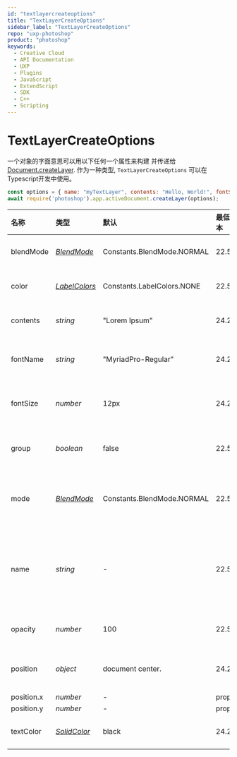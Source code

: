 ```yaml
---
id: "textlayercreateoptions"
title: "TextLayerCreateOptions"
sidebar_label: "TextLayerCreateOptions"
repo: "uxp-photoshop"
product: "photoshop"
keywords:
  - Creative Cloud
  - API Documentation
  - UXP
  - Plugins
  - JavaScript
  - ExtendScript
  - SDK
  - C++
  - Scripting
---
```


# TextLayerCreateOptions

一个对象的字面意思可以用以下任何一个属性来构建
并传递给 [Document.createLayer](/ps_reference/classes/document/#createlayer).
作为一种类型, `TextLayerCreateOptions` 可以在Typescript开发中使用。

```javascript
const options = { name: "myTextLayer", contents: "Hello, World!", fontSize: 24, position: {x: 200, y: 300} };
await require('photoshop').app.activeDocument.createLayer(options);
```

| 名称       | 类型                                                         | 默认                          | 最低版本 | 描述                                                         |
| :------ | :------ | :------ | :------ | :------ |
| blendMode | [*BlendMode*](/ps_reference/modules/constants/#blendmode) | Constants.BlendMode.NORMAL | 22.5 | 新建图层或组的混合模式。 |
| color | [*LabelColors*](/ps_reference/modules/constants/#labelcolors) | Constants.LabelColors.NONE | 22.5 | 新建图层或组的标签颜色。 |
| contents | *string* | &quot;Lorem Ipsum&quot; | 24.2 | 新创建的文本层的文本内容。 |
| fontName | *string* | &quot;MyriadPro-Regular&quot; | 24.2 | 新创建的文本层的字体PostScript名称。 |
| fontSize | *number* | 12px | 24.2 | 新建文本层的字体大小，单位是像素。 |
| group | *boolean* | false | 22.5 | 是否使用前一个图层来创建剪切蒙版。 |
| mode | [*BlendMode*](/ps_reference/modules/constants/#blendmode) | Constants.BlendMode.NORMAL | 22.5 | 已废弃，请使用上面的 `blendMode`，因为它将覆盖这个值。 |
| name | *string* | - | 22.5 | 新建图层的名称。如果没有提供值，那么将按照模板生成一个名称。 &quot;Layer #&quot;. |
| opacity | *number* | 100 | 22.5 | 新创建的层或组的不透明度。 |
| position | *object* | document center. | 24.2 | 新建文本层的插入坐标，单位是像素 |
| position.x | *number* | - | prop??? | - |
| position.y | *number* | - | prop??? | - |
| textColor | [*SolidColor*](/ps_reference/classes/solidcolor/) | black | 24.2 | 新创建的文本层的文本颜色。 |
